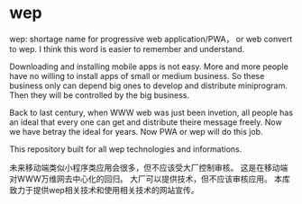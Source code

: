 # wep
wep: shortage name for progressive web application/PWA， or web convert to wep. I think this word is easier to remember and understand.

Downloading and installing mobile apps is not easy. More and more people have no willing to install apps of small or medium business. So these business only can depend big ones to develop and distribute miniprogram. Then they will be controlled by the big business.

Back to last century, when WWW web was just been invetion, all people has an ideal that every one can get and distribute theire message freely. Now we have betray the ideal for years. Now PWA or wep will do this job.

This repository built for all wep technologies and informations.


未来移动端类似小程序类应用会很多，但不应该受大厂控制审核。 这是在移动端对WWW万维网去中心化的回归。 大厂可以提供技术，但不应该审核应用。 本库致力于提供wep相关技术和使用相关技术的网站宣传。
